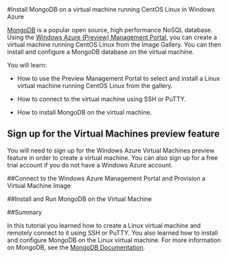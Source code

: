 <properties umbracoNaviHide="0" pageTitle="Installing MongoDB on a CentOS Linux Virtual Machine in Windows Azure" metaKeywords="" metaDescription="" linkid="manage-linux-common-tasks-MongoDB" urlDisplayName="Install MongoDB" headerExpose="" footerExpose="" disqusComments="1" />
#Install MongoDB on a virtual machine running CentOS Linux in Windows Azure

<div chunk="../../shared/chunks/disclaimer.md" />

[MongoDB](http://www.mongodb.org/) is a popular open source, high performance NoSQL database. Using the [Windows Azure (Preview) Management Portal][AzurePreviewPortal], you can create a virtual machine running CentOS Linux from the Image Gallery. You can then install and configure a MongoDB database on the virtual machine.

You will learn:

- How to use the Preview Management Portal to select and install a Linux virtual machine running CentOS Linux from the gallery.

- How to connect to the virtual machine using SSH or PuTTY.
- How to install MongoDB on the virtual machine.

## Sign up for the Virtual Machines preview feature

You will need to sign up for the Windows Azure Virtual Machines preview feature in order to create a virtual machine. You can also sign up for a free trial account if you do not have a Windows Azure account.

<div chunk="../../../DevCenter/Shared/Chunks/antares-iaas-signup-iaas.md"/>

##Connect to the Windows Azure Management Portal and Provision a Virtual Machine Image

<div chunk="../../../shared/chunks/create-and-configure-centos-vm-in-portal.md" />

##Install and Run MongoDB on the Virtual Machine

<div chunk="../../../shared/chunks/install-and-run-mongo-on-centos-vm.md" />

##Summary

In this tutorial you learned how to create a Linux virtual machine and remotely connect to it using SSH or PuTTY. You also learned how to install and configure MongoDB on the Linux virtual machine. For more information on MongoDB, see the [MongoDB Documentation](http://www.mongodb.org/display/DOCS/Home).

[AzurePreviewPortal]: http://manage.windowsazure.com
